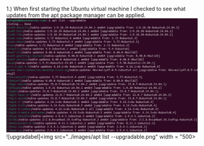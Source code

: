 1.) When first starting the Ubuntu virtual machine I checked to see what updates from the apt package manager can be applied. 
![upgradable](../images/apt%20list%20--upgradable.png)
![upgradabel]<img src="../images/apt list --upgradable.png" width = "500>